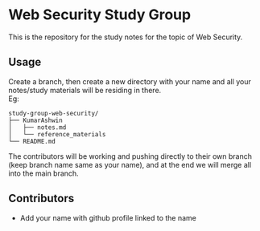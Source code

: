 # Web Security Study Group
This is the repository for the study notes for the topic of Web Security.

## Usage
Create a branch, then create a new directory with your name and all your notes/study materials will be residing in there.<br>
Eg:
```shell
study-group-web-security/
├── KumarAshwin
│   ├── notes.md
│   └── reference_materials
└── README.md
```

The contributors will be working and pushing directly to their own branch (keep branch name same as your name), and at the end we will merge all into the main branch.

## Contributors
- Add your name with github profile linked to the name

